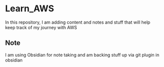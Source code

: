 # Learn_AWS
In this repository, I am adding content and notes and stuff that will help  keep track of my journey with AWS 

## Note
I am using Obsidian for note taking and am backing stuff up via git plugin in obsidian


